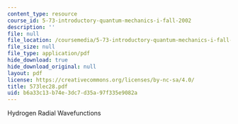 ```yaml
---
content_type: resource
course_id: 5-73-introductory-quantum-mechanics-i-fall-2002
description: ''
file: null
file_location: /coursemedia/5-73-introductory-quantum-mechanics-i-fall-2002/b6a33c13b74e3dc7d35a97f335e9082a_573lec28.pdf
file_size: null
file_type: application/pdf
hide_download: true
hide_download_original: null
layout: pdf
license: https://creativecommons.org/licenses/by-nc-sa/4.0/
title: 573lec28.pdf
uid: b6a33c13-b74e-3dc7-d35a-97f335e9082a
---
```

Hydrogen Radial Wavefunctions